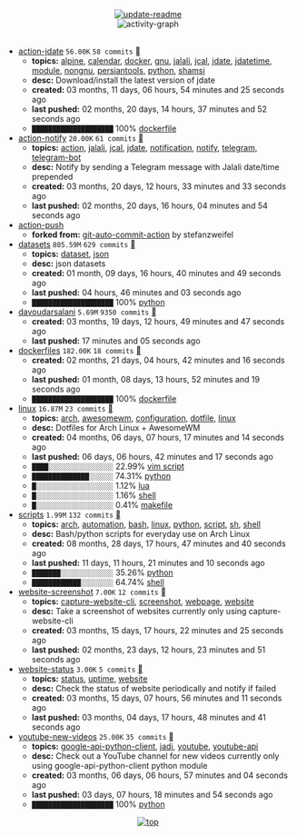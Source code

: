 <div align="center">
<a href="https://github.com/davoudarsalani/davoudarsalani/actions/workflows/update-readme.yml">
<img alt="update-readme" src="https://github.com/davoudarsalani/davoudarsalani/actions/workflows/update-readme.yml/badge.svg">
</a>
</div>
<div align="center">
<img alt="activity-graph" src="https://activity-graph.herokuapp.com/graph?username=davoudarsalani&custom_title=Joined%2002%20years,%2011%20months,%2016%20days,%2016%20hours,%2023%20minutes%20and%2035%20seconds%20ago&hide_border=true&bg_color=00000000&point=00000000&color=1793D1&line=00000000&area=true&area_color=1793d1"></div>
<br>

* [action-jdate](https://github.com/davoudarsalani/action-jdate) `56.00K` `58 commits` [](https://api.github.com/repos/davoudarsalani/action-jdate/zipball)
	+ __topics:__ [alpine](https://github.com/topics/alpine), [calendar](https://github.com/topics/calendar), [docker](https://github.com/topics/docker), [gnu](https://github.com/topics/gnu), [jalali](https://github.com/topics/jalali), [jcal](https://github.com/topics/jcal), [jdate](https://github.com/topics/jdate), [jdatetime](https://github.com/topics/jdatetime), [module](https://github.com/topics/module), [nongnu](https://github.com/topics/nongnu), [persiantools](https://github.com/topics/persiantools), [python](https://github.com/topics/python), [shamsi](https://github.com/topics/shamsi)
	+ __desc:__ Download/install the latest version of jdate
	+ __created:__ 03 months, 11 days, 06 hours, 54 minutes and 25 seconds ago
	+ __last pushed:__ 02 months, 20 days, 14 hours, 37 minutes and 52 seconds ago
	+ `████████████████████`  100% [dockerfile](https://github.com/topics/dockerfile)
* [action-notify](https://github.com/davoudarsalani/action-notify) `20.00K` `61 commits` [](https://api.github.com/repos/davoudarsalani/action-notify/zipball)
	+ __topics:__ [action](https://github.com/topics/action), [jalali](https://github.com/topics/jalali), [jcal](https://github.com/topics/jcal), [jdate](https://github.com/topics/jdate), [notification](https://github.com/topics/notification), [notify](https://github.com/topics/notify), [telegram](https://github.com/topics/telegram), [telegram-bot](https://github.com/topics/telegram-bot)
	+ __desc:__ Notify by sending a Telegram message with Jalali date/time prepended
	+ __created:__ 03 months, 20 days, 12 hours, 33 minutes and 33 seconds ago
	+ __last pushed:__ 02 months, 20 days, 16 hours, 04 minutes and 54 seconds ago
* [action-push](https://github.com/davoudarsalani/action-push)
	+ __forked from:__ [git-auto-commit-action](https://github.com/stefanzweifel/git-auto-commit-action) by stefanzweifel
* [datasets](https://github.com/davoudarsalani/datasets) `805.59M` `629 commits` [](https://api.github.com/repos/davoudarsalani/datasets/zipball)
	+ __topics:__ [dataset](https://github.com/topics/dataset), [json](https://github.com/topics/json)
	+ __desc:__ json datasets
	+ __created:__ 01 month, 09 days, 16 hours, 40 minutes and 49 seconds ago
	+ __last pushed:__ 04 hours, 46 minutes and 03 seconds ago
	+ `████████████████████`  100% [python](https://github.com/topics/python)
* [davoudarsalani](https://github.com/davoudarsalani/davoudarsalani) `5.69M` `9350 commits` [](https://api.github.com/repos/davoudarsalani/davoudarsalani/zipball)
	+ __created:__ 03 months, 19 days, 12 hours, 49 minutes and 47 seconds ago
	+ __last pushed:__ 17 minutes and 05 seconds ago
* [dockerfiles](https://github.com/davoudarsalani/dockerfiles) `182.00K` `18 commits` [](https://api.github.com/repos/davoudarsalani/dockerfiles/zipball)
	+ __created:__ 02 months, 21 days, 04 hours, 42 minutes and 16 seconds ago
	+ __last pushed:__ 01 month, 08 days, 13 hours, 52 minutes and 19 seconds ago
	+ `████████████████████`  100% [dockerfile](https://github.com/topics/dockerfile)
* [linux](https://github.com/davoudarsalani/linux) `16.87M` `23 commits` [](https://api.github.com/repos/davoudarsalani/linux/zipball)
	+ __topics:__ [arch](https://github.com/topics/arch), [awesomewm](https://github.com/topics/awesomewm), [configuration](https://github.com/topics/configuration), [dotfile](https://github.com/topics/dotfile), [linux](https://github.com/topics/linux)
	+ __desc:__ Dotfiles for Arch Linux + AwesomeWM
	+ __created:__ 04 months, 06 days, 07 hours, 17 minutes and 14 seconds ago
	+ __last pushed:__ 06 days, 06 hours, 42 minutes and 17 seconds ago
	+ `████░░░░░░░░░░░░░░░░`  22.99% [vim script](https://github.com/topics/vim%20script)
	+ `██████████████░░░░░░`  74.31% [python](https://github.com/topics/python)
	+ `█░░░░░░░░░░░░░░░░░░░`  1.12% [lua](https://github.com/topics/lua)
	+ `█░░░░░░░░░░░░░░░░░░░`  1.16% [shell](https://github.com/topics/shell)
	+ `█░░░░░░░░░░░░░░░░░░░`  0.41% [makefile](https://github.com/topics/makefile)
* [scripts](https://github.com/davoudarsalani/scripts) `1.99M` `132 commits` [](https://api.github.com/repos/davoudarsalani/scripts/zipball)
	+ __topics:__ [arch](https://github.com/topics/arch), [automation](https://github.com/topics/automation), [bash](https://github.com/topics/bash), [linux](https://github.com/topics/linux), [python](https://github.com/topics/python), [script](https://github.com/topics/script), [sh](https://github.com/topics/sh), [shell](https://github.com/topics/shell)
	+ __desc:__ Bash/python scripts for everyday use on Arch Linux
	+ __created:__ 08 months, 28 days, 17 hours, 47 minutes and 40 seconds ago
	+ __last pushed:__ 11 days, 11 hours, 21 minutes and 10 seconds ago
	+ `███████░░░░░░░░░░░░░`  35.26% [python](https://github.com/topics/python)
	+ `████████████░░░░░░░░`  64.74% [shell](https://github.com/topics/shell)
* [website-screenshot](https://github.com/davoudarsalani/website-screenshot) `7.00K` `12 commits` [](https://api.github.com/repos/davoudarsalani/website-screenshot/zipball)
	+ __topics:__ [capture-website-cli](https://github.com/topics/capture-website-cli), [screenshot](https://github.com/topics/screenshot), [webpage](https://github.com/topics/webpage), [website](https://github.com/topics/website)
	+ __desc:__ Take a screenshot of websites currently only using capture-website-cli
	+ __created:__ 03 months, 15 days, 17 hours, 22 minutes and 25 seconds ago
	+ __last pushed:__ 02 months, 23 days, 12 hours, 23 minutes and 51 seconds ago
* [website-status](https://github.com/davoudarsalani/website-status) `3.00K` `5 commits` [](https://api.github.com/repos/davoudarsalani/website-status/zipball)
	+ __topics:__ [status](https://github.com/topics/status), [uptime](https://github.com/topics/uptime), [website](https://github.com/topics/website)
	+ __desc:__ Check the status of website periodically and notify if failed
	+ __created:__ 03 months, 15 days, 07 hours, 56 minutes and 11 seconds ago
	+ __last pushed:__ 03 months, 04 days, 17 hours, 48 minutes and 41 seconds ago
* [youtube-new-videos](https://github.com/davoudarsalani/youtube-new-videos) `25.00K` `35 commits` [](https://api.github.com/repos/davoudarsalani/youtube-new-videos/zipball)
	+ __topics:__ [google-api-python-client](https://github.com/topics/google-api-python-client), [jadi](https://github.com/topics/jadi), [youtube](https://github.com/topics/youtube), [youtube-api](https://github.com/topics/youtube-api)
	+ __desc:__ Check out a YouTube channel for new videos currently only using google-api-python-client python module
	+ __created:__ 03 months, 06 days, 06 hours, 57 minutes and 04 seconds ago
	+ __last pushed:__ 03 days, 07 hours, 18 minutes and 54 seconds ago
	+ `████████████████████`  100% [python](https://github.com/topics/python)
<div align="center">
<a href='https://github.com/davoudarsalani/davoudarsalani#readme'>
<img alt='top' src='https://img.shields.io/badge/TOP-grey'>
</a>
</div>
